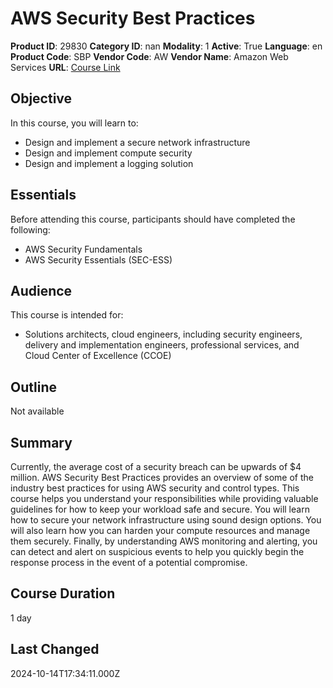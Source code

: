 # AWS Security Best Practices

**Product ID**: 29830
**Category ID**: nan
**Modality**: 1
**Active**: True
**Language**: en
**Product Code**: SBP
**Vendor Code**: AW
**Vendor Name**: Amazon Web Services
**URL**: [Course Link](https://www.fastlaneus.com/course/amazon-sbp)

## Objective
In this course, you will learn to:


- Design and implement a secure network infrastructure
- Design and implement compute security
- Design and implement a logging solution

## Essentials
Before attending this course, participants should have completed the following:


- AWS Security Fundamentals
- AWS Security Essentials (SEC-ESS)

## Audience
This course is intended for:



- Solutions architects, cloud engineers, including security engineers, delivery and implementation engineers, professional services, and Cloud Center of Excellence (CCOE)

## Outline
Not available

## Summary
Currently, the average cost of a security breach can be upwards of $4 million. AWS Security Best Practices provides an overview of some of the industry best practices for using AWS security and control types. This course helps you understand your responsibilities while providing valuable guidelines for how to keep your workload safe and secure. You will learn how to secure your network infrastructure using sound design options. You will also learn how you can harden your compute resources and manage them securely. Finally, by understanding AWS monitoring and alerting, you can detect and alert on suspicious events to help you quickly begin the response process in the event of a potential compromise.

## Course Duration
1 day

## Last Changed
2024-10-14T17:34:11.000Z
